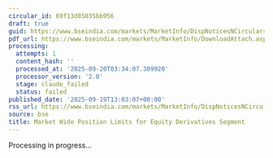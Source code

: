 ```yaml
---
circular_id: 69f13d85035bb956
draft: true
guid: https://www.bseindia.com/markets/MarketInfo/DispNoticesNCirculars.aspx?Noticeid={B9717AEA-A8C5-44D2-9312-6CC997EFDEB5}&noticeno=20250919-27&dt=09/19/2025&icount=27&totcount=44&flag=0
pdf_url: https://www.bseindia.com/markets/MarketInfo/DownloadAttach.aspx?id=20250919-27&attachedId=9204d0f1-0aaa-4c79-bb16-b09cff820806
processing:
  attempts: 1
  content_hash: ''
  processed_at: '2025-09-20T03:34:07.389920'
  processor_version: '2.0'
  stage: claude_failed
  status: failed
published_date: '2025-09-19T13:03:07+00:00'
rss_url: https://www.bseindia.com/markets/MarketInfo/DispNoticesNCirculars.aspx?Noticeid={B9717AEA-A8C5-44D2-9312-6CC997EFDEB5}&noticeno=20250919-27&dt=09/19/2025&icount=27&totcount=44&flag=0
source: bse
title: Market Wide Position Limits for Equity Derivatives Segment
---
```


Processing in progress...